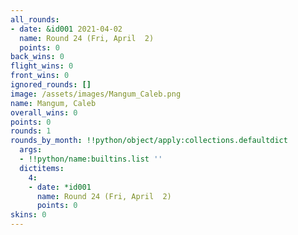 ```yaml
---
all_rounds:
- date: &id001 2021-04-02
  name: Round 24 (Fri, April  2)
  points: 0
back_wins: 0
flight_wins: 0
front_wins: 0
ignored_rounds: []
image: /assets/images/Mangum_Caleb.png
name: Mangum, Caleb
overall_wins: 0
points: 0
rounds: 1
rounds_by_month: !!python/object/apply:collections.defaultdict
  args:
  - !!python/name:builtins.list ''
  dictitems:
    4:
    - date: *id001
      name: Round 24 (Fri, April  2)
      points: 0
skins: 0
---
```

